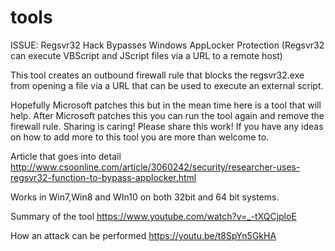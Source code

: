 # tools
ISSUE: Regsvr32 Hack Bypasses Windows AppLocker Protection 
(Regsvr32 can execute VBScript and JScript files via a URL to a remote host)

This tool creates an outbound firewall rule that blocks the regsvr32.exe from opening a file via a URL that can be used to
execute an external script. 

Hopefully Microsoft patches this but in the mean time here is a tool that will help. 
After Microsoft patches this you can run the tool again and remove the firewall rule. 
Sharing is caring! Please share this work! 
If you have any ideas on how to add more to this tool you are more than welcome to. 

Article that goes into detail
http://www.csoonline.com/article/3060242/security/researcher-uses-regsvr32-function-to-bypass-applocker.html

Works in Win7,Win8 and WIn10 on both 32bit and 64 bit systems.

Summary of the tool
https://www.youtube.com/watch?v=_-tXQCjploE

How an attack can be performed
https://youtu.be/t8SpYn5GkHA
